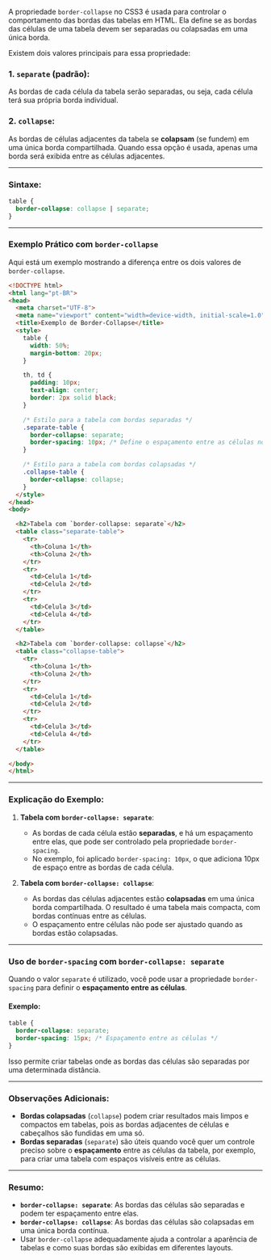 A propriedade `border-collapse` no CSS3 é usada para controlar o comportamento das bordas das tabelas em HTML. Ela define se as bordas das células de uma tabela devem ser separadas ou colapsadas em uma única borda.

Existem dois valores principais para essa propriedade:

### 1. **`separate`** (padrão): 
As bordas de cada célula da tabela serão separadas, ou seja, cada célula terá sua própria borda individual.

### 2. **`collapse`**: 
As bordas de células adjacentes da tabela se **colapsam** (se fundem) em uma única borda compartilhada. Quando essa opção é usada, apenas uma borda será exibida entre as células adjacentes.

---

### Sintaxe:

```css
table {
  border-collapse: collapse | separate;
}
```

---

### **Exemplo Prático com `border-collapse`**

Aqui está um exemplo mostrando a diferença entre os dois valores de `border-collapse`.

```html
<!DOCTYPE html>
<html lang="pt-BR">
<head>
  <meta charset="UTF-8">
  <meta name="viewport" content="width=device-width, initial-scale=1.0">
  <title>Exemplo de Border-Collapse</title>
  <style>
    table {
      width: 50%;
      margin-bottom: 20px;
    }

    th, td {
      padding: 10px;
      text-align: center;
      border: 2px solid black;
    }

    /* Estilo para a tabela com bordas separadas */
    .separate-table {
      border-collapse: separate;
      border-spacing: 10px; /* Define o espaçamento entre as células no modo 'separate' */
    }

    /* Estilo para a tabela com bordas colapsadas */
    .collapse-table {
      border-collapse: collapse;
    }
  </style>
</head>
<body>

  <h2>Tabela com `border-collapse: separate`</h2>
  <table class="separate-table">
    <tr>
      <th>Coluna 1</th>
      <th>Coluna 2</th>
    </tr>
    <tr>
      <td>Celula 1</td>
      <td>Celula 2</td>
    </tr>
    <tr>
      <td>Celula 3</td>
      <td>Celula 4</td>
    </tr>
  </table>

  <h2>Tabela com `border-collapse: collapse`</h2>
  <table class="collapse-table">
    <tr>
      <th>Coluna 1</th>
      <th>Coluna 2</th>
    </tr>
    <tr>
      <td>Celula 1</td>
      <td>Celula 2</td>
    </tr>
    <tr>
      <td>Celula 3</td>
      <td>Celula 4</td>
    </tr>
  </table>

</body>
</html>
```

---

### **Explicação do Exemplo:**

1. **Tabela com `border-collapse: separate`**:
   - As bordas de cada célula estão **separadas**, e há um espaçamento entre elas, que pode ser controlado pela propriedade `border-spacing`.
   - No exemplo, foi aplicado `border-spacing: 10px`, o que adiciona 10px de espaço entre as bordas de cada célula.

2. **Tabela com `border-collapse: collapse`**:
   - As bordas das células adjacentes estão **colapsadas** em uma única borda compartilhada. O resultado é uma tabela mais compacta, com bordas contínuas entre as células.
   - O espaçamento entre células não pode ser ajustado quando as bordas estão colapsadas.

---

### Uso de `border-spacing` com `border-collapse: separate`

Quando o valor `separate` é utilizado, você pode usar a propriedade `border-spacing` para definir o **espaçamento entre as células**.

#### Exemplo:

```css
table {
  border-collapse: separate;
  border-spacing: 15px; /* Espaçamento entre as células */
}
```

Isso permite criar tabelas onde as bordas das células são separadas por uma determinada distância.

---

### Observações Adicionais:

- **Bordas colapsadas** (`collapse`) podem criar resultados mais limpos e compactos em tabelas, pois as bordas adjacentes de células e cabeçalhos são fundidas em uma só.
- **Bordas separadas** (`separate`) são úteis quando você quer um controle preciso sobre o **espaçamento** entre as células da tabela, por exemplo, para criar uma tabela com espaços visíveis entre as células.

---

### Resumo:

- **`border-collapse: separate`**: As bordas das células são separadas e podem ter espaçamento entre elas.
- **`border-collapse: collapse`**: As bordas das células são colapsadas em uma única borda contínua.
- Usar `border-collapse` adequadamente ajuda a controlar a aparência de tabelas e como suas bordas são exibidas em diferentes layouts.